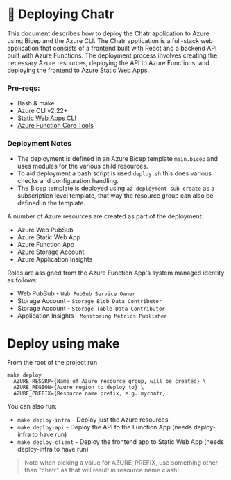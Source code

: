 # 🚀 Deploying Chatr

This document describes how to deploy the Chatr application to Azure using Bicep and the Azure CLI.
The Chatr application is a full-stack web application that consists of a frontend built with React and a backend API built with Azure Functions. The deployment process involves creating the necessary Azure resources, deploying the API to Azure Functions, and deploying the frontend to Azure Static Web Apps.

### Pre-reqs:

- Bash & make
- Azure CLI v2.22+
- [Static Web Apps CLI](https://azure.github.io/static-web-apps-cli/)
- [Azure Function Core Tools](https://learn.microsoft.com/en-us/azure/azure-functions/functions-run-local?tabs=linux%2Cisolated-process%2Cnode-v4%2Cpython-v2%2Chttp-trigger%2Ccontainer-apps&pivots=programming-language-javascript#install-the-azure-functions-core-tools)

### Deployment Notes

- The deployment is defined in an Azure Bicep template `main.bicep` and uses modules for the various child resources.
- To aid deployment a bash script is used `deploy.sh` this does various checks and configuration handling.
- The Bicep template is deployed using `az deployment sub create` as a subscription level template, that way the resource group can also be defined in the template.

A number of Azure resources are created as part of the deployment:

- Azure Web PubSub
- Azure Static Web App
- Azure Function App
- Azure Storage Account
- Azure Application Insights

Roles are assigned from the Azure Function App's system managed identity as follows:

- Web PubSub - `Web PubSub Service Owner`
- Storage Account - `Storage Blob Data Contributor`
- Storage Account - `Storage Table Data Contributor`
- Application Insights - `Monitoring Metrics Publisher`

# Deploy using make

From the root of the project run

```
make deploy
  AZURE_RESGRP={Name of Azure resource group, will be created} \
  AZURE_REGION={Azure region to deploy to} \
  AZURE_PREFIX={Resource name prefix, e.g. mychatr}
```

You can also run:

- `make deploy-infra` - Deploy just the Azure resources
- `make deploy-api` - Deploy the API to the Function App (needs deploy-infra to have run)
- `make deploy-client` - Deploy the frontend app to Static Web App (needs deploy-infra to have run)

> Note when picking a value for AZURE_PREFIX, use something other than "chatr" as that will result in resource name clash!
